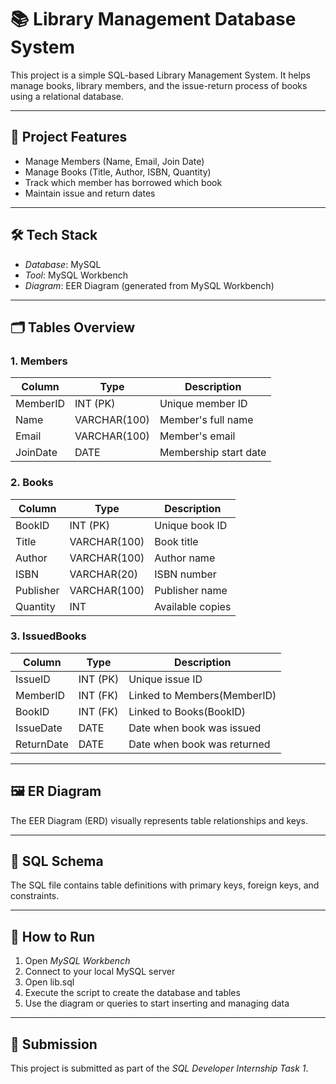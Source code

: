 # 📚 Library Management Database System

This project is a simple SQL-based Library Management System. It helps manage books, library members, and the issue-return process of books using a relational database.

---

## 📌 Project Features

- Manage Members (Name, Email, Join Date)
- Manage Books (Title, Author, ISBN, Quantity)
- Track which member has borrowed which book
- Maintain issue and return dates

---

## 🛠 Tech Stack

- *Database*: MySQL
- *Tool*: MySQL Workbench
- *Diagram*: EER Diagram (generated from MySQL Workbench)

---

## 🗂 Tables Overview

### 1. Members
| Column     | Type        | Description          |
|------------|-------------|----------------------|
| MemberID   | INT (PK)    | Unique member ID     |
| Name       | VARCHAR(100)| Member's full name   |
| Email      | VARCHAR(100)| Member's email       |
| JoinDate   | DATE        | Membership start date|

### 2. Books
| Column     | Type        | Description         |
|------------|-------------|---------------------|
| BookID     | INT (PK)    | Unique book ID      |
| Title      | VARCHAR(100)| Book title          |
| Author     | VARCHAR(100)| Author name         |
| ISBN       | VARCHAR(20) | ISBN number         |
| Publisher  | VARCHAR(100)| Publisher name      |
| Quantity   | INT         | Available copies    |

### 3. IssuedBooks
| Column     | Type        | Description                  |
|------------|-------------|------------------------------|
| IssueID    | INT (PK)    | Unique issue ID              |
| MemberID   | INT (FK)    | Linked to Members(MemberID)  |
| BookID     | INT (FK)    | Linked to Books(BookID)      |
| IssueDate  | DATE        | Date when book was issued    |
| ReturnDate | DATE        | Date when book was returned  |

---

## 🖼 ER Diagram

The EER Diagram (ERD) visually represents table relationships and keys.  

---

## 📜 SQL Schema

The SQL file contains table definitions with primary keys, foreign keys, and constraints.  

---

## 🚀 How to Run

1. Open *MySQL Workbench*
2. Connect to your local MySQL server
3. Open lib.sql
4. Execute the script to create the database and tables
5. Use the diagram or queries to start inserting and managing data

---

## 🔗 Submission

This project is submitted as part of the *SQL Developer Internship Task 1*.
